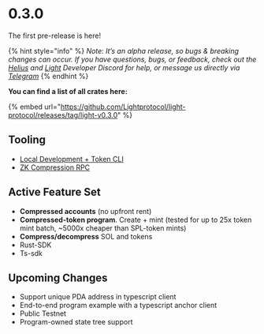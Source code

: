 # 0.3.0

The first pre-release is here!

{% hint style="info" %}
_Note: It’s an alpha release, so bugs & breaking changes can occur. If you have questions, bugs, or feedback, check out the_ [_Helius_](https://discord.gg/Uzzf6a7zKr) _and_ [_Light_](https://discord.gg/CYvjBgzRFP) _Developer Discord for help, or message us directly via_ [_Telegram_](https://t.me/swen_light)
{% endhint %}

**You can find a list of all crates here:**

{% embed url="https://github.com/Lightprotocol/light-protocol/releases/tag/light-v0.3.0" %}

## Tooling

* [Local Development + Token CLI](https://github.com/Lightprotocol/light-protocol/tree/main/cli)
* [ZK Compression RPC](https://github.com/helius-labs/photon)

## Active Feature Set

* **Compressed accounts** (no upfront rent)
* **Compressed-token program**. Create + mint (tested for up to 25x token mint batch, \~5000x cheaper than SPL-token mints)
* **Compress/decompress** SOL and tokens
* Rust-SDK
* Ts-sdk

## Upcoming Changes

* Support unique PDA address in typescript client
* End-to-end program example with a typescript anchor client
* Public Testnet
* Program-owned state tree support
